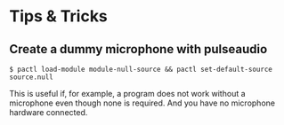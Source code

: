 # Tips & Tricks

## Create a dummy microphone with pulseaudio

```
$ pactl load-module module-null-source && pactl set-default-source source.null
```

This is useful if, for example, a program does not work without a microphone even though none is required.
And you have no microphone hardware connected.
